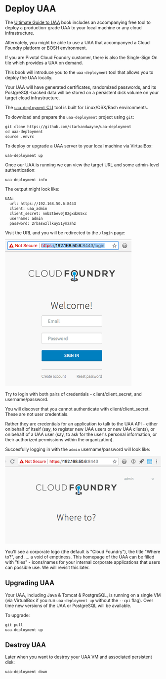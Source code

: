 # Deploy UAA

The [Ultimate Guide to UAA](/) book includes an accompanying free tool to deploy a production-grade UAA to your local machine or any cloud infrastructure.

Alternately, you might be able to use a UAA that accompanyed a Cloud Foundry platform or BOSH environment.

If you are Pivotal Cloud Foundry customer, there is also the Single-Sign On tile which provides a UAA on demand.

This book will introduce you to the `uaa-deployment` tool that allows you to deploy the UAA locally.

Your UAA will have generated certificates, randomized passwords, and its PostgreSQL-backed data will be stored on a persistent disk volume on your target cloud infrastructure.

The [`uaa-deployment` CLI](https://github.com/starkandwayne/uaa-deployment) tool is built for Linux/OSX/Bash environments.

To download and prepare the `uaa-deployment` project using `git`:

```text
git clone https://github.com/starkandwayne/uaa-deployment
cd uaa-deployment
source .envrc
```

To deploy or upgrade a UAA server to your local machine via VirtualBox:

```text
uaa-deployment up
```

Once our UAA is running we can view the target URL and some admin-level authentication:

```text
uaa-deployment info
```

The output might look like:

```text
UAA:
  url: https://192.168.50.6:8443
  client: uaa_admin
  client_secret: nnb2tbev0j82gxdz65xc
  username: admin
  password: 2rbaswzllkuy51ymzahz
```

Visit the URL and you will be redirected to the `/login` page:

![uaa-web-user-login](images/uaa-web-user-login.png)

Try to login with both pairs of credentials - client/client_secret, and username/password.

You will discover that you cannot authenticate with client/client_secret. These are not user credentials.

Rather they are credentials for an application to talk to the UAA API - either on behalf of itself (say, to register new UAA users or new UAA clients), or on behalf of a UAA user (say, to ask for the user's personal information, or their authorized permissions within the organization).

Succesfully logging in with the `admin` username/password will look like:

![uaa-web-user-success](images/uaa-web-user-success.png)

You'll see a corporate logo (the default is "Cloud Foundry"), the title "Where to?", and .... a void of emptiness. This homepage of the UAA can be filled with "tiles" - icons/names for your internal corporate applications that users can possible use. We will revisit this later.

## Upgrading UAA

Your UAA, including Java & Tomcat & PostgreSQL, is running on a single VM (via VirtualBox if you run `uaa-deployment up` without the `--cpi` flag). Over time new versions of the UAA or PostgreSQL will be available.

To upgrade:

```text
git pull
uaa-deployment up
```

## Destroy UAA

Later when you want to destroy your UAA VM and associated persistent disk:

```text
uaa-deployment down
```